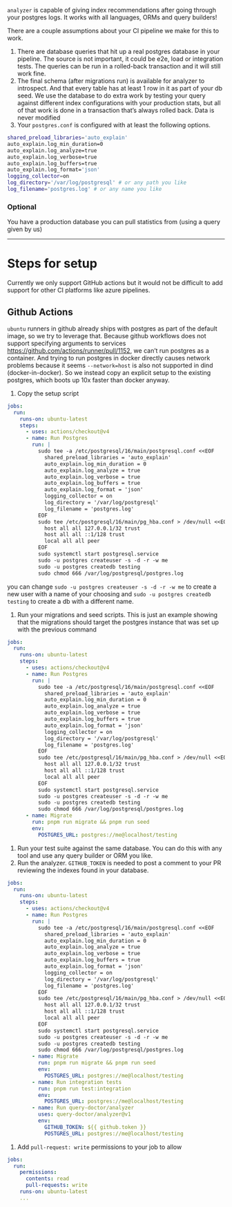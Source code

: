 `analyzer` is capable of giving index recommendations after going through your postgres logs. It works with all languages, ORMs and query builders!

There are a couple assumptions about your CI pipeline we make for this to work.

1. There are database queries that hit up a real postgres database in your pipeline. The source is not important, it could be e2e, load or integration tests. The queries can be run in a rolled-back transaction and it will still work fine.
2. The final schema (after migrations run) is available for analyzer to introspect. And that every table has at least 1 row in it as part of your db seed. We use the database to do extra work by testing your query against different index configurations with your production stats, but all of that work is done in a transaction that’s always rolled back. Data is never modified
3. Your `postgres.conf` is configured with at least the following options.

```bash
shared_preload_libraries='auto_explain'
auto_explain.log_min_duration=0
auto_explain.log_analyze=true
auto_explain.log_verbose=true
auto_explain.log_buffers=true
auto_explain.log_format='json'
logging_collector=on
log_directory='/var/log/postgresql' # or any path you like
log_filename='postgres.log' # or any name you like
```

### Optional

You have a production database you can pull statistics from (using a query given by us)

---

# Steps for setup

Currently we only support GitHub actions but it would not be difficult to add support for other CI platforms like azure pipelines.

## Github Actions

`ubuntu` runners in github already ships with postgres as part of the default image, so we try to leverage that. Because github workflows does not support specifying arguments to services https://github.com/actions/runner/pull/1152, we can’t run postgres as a container. And trying to run postgres in docker directly causes network problems because it seems `--network=host` is also not supported in dind (docker-in-docker). So we instead copy an explicit setup to the existing postgres, which boots up 10x faster than docker anyway.

1. Copy the setup script

```yaml
jobs:
  run:
    runs-on: ubuntu-latest
    steps:
      - uses: actions/checkout@v4
      - name: Run Postgres
        run: |
          sudo tee -a /etc/postgresql/16/main/postgresql.conf <<EOF
            shared_preload_libraries = 'auto_explain'
            auto_explain.log_min_duration = 0
            auto_explain.log_analyze = true
            auto_explain.log_verbose = true
            auto_explain.log_buffers = true
            auto_explain.log_format = 'json'
            logging_collector = on
            log_directory = '/var/log/postgresql'
            log_filename = 'postgres.log'
          EOF
          sudo tee /etc/postgresql/16/main/pg_hba.conf > /dev/null <<EOF
            host all all 127.0.0.1/32 trust
            host all all ::1/128 trust
            local all all peer
          EOF
          sudo systemctl start postgresql.service
          sudo -u postgres createuser -s -d -r -w me
          sudo -u postgres createdb testing
          sudo chmod 666 /var/log/postgresql/postgres.log
```

you can change `sudo -u postgres createuser -s -d -r -w me` to create a new user with a name of your choosing and `sudo -u postgres createdb testing` to create a db with a different name.

1. Run your migrations and seed scripts. This is just an example showing that the migrations should target the postgres instance that was set up with the previous command

```yaml
jobs:
  run:
    runs-on: ubuntu-latest
    steps:
      - uses: actions/checkout@v4
      - name: Run Postgres
        run: |
          sudo tee -a /etc/postgresql/16/main/postgresql.conf <<EOF
            shared_preload_libraries = 'auto_explain'
            auto_explain.log_min_duration = 0
            auto_explain.log_analyze = true
            auto_explain.log_verbose = true
            auto_explain.log_buffers = true
            auto_explain.log_format = 'json'
            logging_collector = on
            log_directory = '/var/log/postgresql'
            log_filename = 'postgres.log'
          EOF
          sudo tee /etc/postgresql/16/main/pg_hba.conf > /dev/null <<EOF
            host all all 127.0.0.1/32 trust
            host all all ::1/128 trust
            local all all peer
          EOF
          sudo systemctl start postgresql.service
          sudo -u postgres createuser -s -d -r -w me
          sudo -u postgres createdb testing
          sudo chmod 666 /var/log/postgresql/postgres.log
      - name: Migrate
        run: pnpm run migrate && pnpm run seed
        env:
          POSTGRES_URL: postgres://me@localhost/testing
```

1. Run your test suite against the same database. You can do this with any tool and use any query builder or ORM you like.
2. Run the analyzer. `GITHUB_TOKEN` is needed to post a comment to your PR reviewing the indexes found in your database.

```yaml
jobs:
  run:
    runs-on: ubuntu-latest
    steps:
      - uses: actions/checkout@v4
      - name: Run Postgres
        run: |
          sudo tee -a /etc/postgresql/16/main/postgresql.conf <<EOF
            shared_preload_libraries = 'auto_explain'
            auto_explain.log_min_duration = 0
            auto_explain.log_analyze = true
            auto_explain.log_verbose = true
            auto_explain.log_buffers = true
            auto_explain.log_format = 'json'
            logging_collector = on
            log_directory = '/var/log/postgresql'
            log_filename = 'postgres.log'
          EOF
          sudo tee /etc/postgresql/16/main/pg_hba.conf > /dev/null <<EOF
            host all all 127.0.0.1/32 trust
            host all all ::1/128 trust
            local all all peer
          EOF
          sudo systemctl start postgresql.service
          sudo -u postgres createuser -s -d -r -w me
          sudo -u postgres createdb testing
          sudo chmod 666 /var/log/postgresql/postgres.log
        - name: Migrate
          run: pnpm run migrate && pnpm run seed
          env:
            POSTGRES_URL: postgres://me@localhost/testing
        - name: Run integration tests
          run: pnpm run test:integration
          env:
            POSTGRES_URL: postgres://me@localhost/testing
        - name: Run query-doctor/analyzer
          uses: query-doctor/analyzer@v1
          env:
            GITHUB_TOKEN: ${{ github.token }}
            POSTGRES_URL: postgres://me@localhost/testing
```

1. Add `pull-request: write` permissions to your job to allow

```yaml
jobs:
  run:
    permissions:
      contents: read
      pull-requests: write
    runs-on: ubuntu-latest
    ...
```
